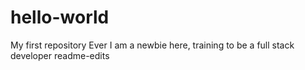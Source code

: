 # hello-world
My first repository
Ever
I am a newbie here, training to be a full stack developer
readme-edits